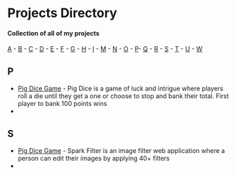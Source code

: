 # Projects Directory
#### Collection of all of my projects 

[A](#a) - [B](#b) - [C](#c) - [D](#d) - [E](#e) - [F](#f) - [G](#g) - [H](#h) - [I](#i) - [M](#m) - [N](#n) - [O](#o) - [P](#p)- [Q](#q) - [R](#r) - [S](#s) - [T](#t) - [U](#u) - [W](#w)


## P <a id="p"></a>
- <a href="https://github.com/catherineisonline/tribute-page-freecodecamp">Pig Dice Game<a/> - Pig Dice is a game of luck and intrigue where players roll a die until they get a one or choose to stop and bank their total. First player to bank 100 points wins
-

  ## S <a id="s"></a>
- <a href="https://github.com/Sayan-Maity/Spark-Filter">Pig Dice Game<a/> - Spark Filter is an image filter web application where a person can edit their images by applying 40+ filters
-
